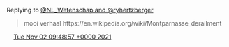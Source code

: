 Replying to [@NL\_Wetenschap and @ryhertzberger](https://twitter.com/NL_Wetenschap/status/1455461347714555904)

> mooi verhaal https://en\.wikipedia\.org/wiki/Montparnasse\_derailment

<img src="../../media/tweet.ico" width="12" /> [Tue Nov 02 09:48:57 +0000 2021](https://twitter.com/DromerDenker/status/1455471984582799361)